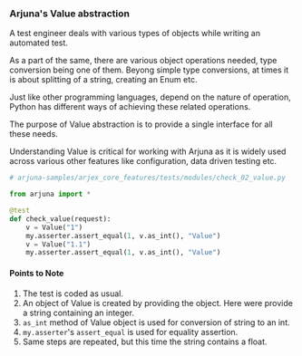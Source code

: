 ### Arjuna's Value abstraction

A test engineer deals with various types of objects while writing an automated test. 

As a part of the same, there are various object operations needed, type conversion being one of them. Beyong simple type conversions, at times it is about splitting of a string, creating an Enum etc.

Just like other programming languages, depend on the nature of operation, Python has different ways of achieving these related operations. 

The purpose of Value abstraction is to provide a single interface for all these needs.

Understanding Value is critical for working with Arjuna as it is widely used across various other features like configuration, data driven testing etc.

```python
# arjuna-samples/arjex_core_features/tests/modules/check_02_value.py

from arjuna import *

@test
def check_value(request):
    v = Value("1")
    my.asserter.assert_equal(1, v.as_int(), "Value")
    v = Value("1.1")
    my.asserter.assert_equal(1, v.as_int(), "Value")
```

#### Points to Note
1. The test is coded as usual.
2. An object of Value is created by providing the object. Here were provide a string containing an integer.
3. `as_int` method of Value object is used for conversion of string to an int.
4. `my.asserter`'s `assert_equal` is used for equality assertion.
5. Same steps are repeated, but this time the string contains a float.
